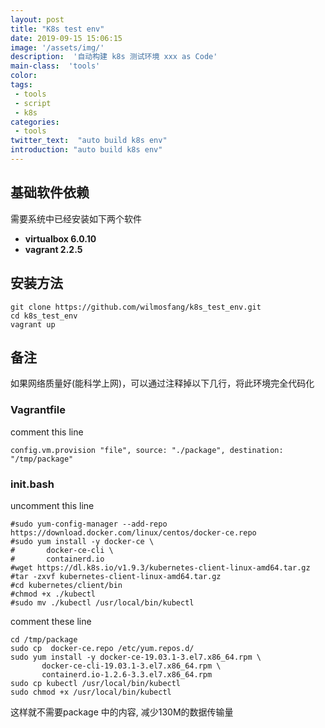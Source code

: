 ```yaml
---
layout: post
title: "K8s test env"
date: 2019-09-15 15:06:15
image: '/assets/img/'
description:  '自动构建 k8s 测试环境 xxx as Code'
main-class:  'tools'
color: 
tags: 
 - tools
 - script
 - k8s
categories:
 - tools
twitter_text:  "auto build k8s env"
introduction: "auto build k8s env"
---
```


## 基础软件依赖

需要系统中已经安装如下两个软件

* **virtualbox 6.0.10**
* **vagrant 2.2.5**


## 安装方法

~~~
git clone https://github.com/wilmosfang/k8s_test_env.git
cd k8s_test_env
vagrant up
~~~

## 备注

如果网络质量好(能科学上网)，可以通过注释掉以下几行，将此环境完全代码化

### Vagrantfile


comment this line 

~~~
config.vm.provision "file", source: "./package", destination: "/tmp/package"
~~~

### init.bash

uncomment this line

~~~
#sudo yum-config-manager --add-repo https://download.docker.com/linux/centos/docker-ce.repo
#sudo yum install -y docker-ce \
#       docker-ce-cli \
#       containerd.io
#wget https://dl.k8s.io/v1.9.3/kubernetes-client-linux-amd64.tar.gz
#tar -zxvf kubernetes-client-linux-amd64.tar.gz
#cd kubernetes/client/bin
#chmod +x ./kubectl
#sudo mv ./kubectl /usr/local/bin/kubectl
~~~

comment these line

~~~
cd /tmp/package
sudo cp  docker-ce.repo /etc/yum.repos.d/  
sudo yum install -y docker-ce-19.03.1-3.el7.x86_64.rpm \
       docker-ce-cli-19.03.1-3.el7.x86_64.rpm \
       containerd.io-1.2.6-3.3.el7.x86_64.rpm
sudo cp kubectl /usr/local/bin/kubectl
sudo chmod +x /usr/local/bin/kubectl
~~~

这样就不需要package 中的内容, 减少130M的数据传输量
